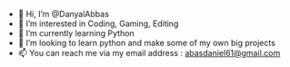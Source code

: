 - 👋 Hi, I’m @DanyalAbbas
- 👀 I’m interested in Coding, Gaming, Editing
- 🌱 I’m currently learning Python
- 💞️ I’m looking to learn python and make some of my own big projects
- 📫 You can reach me via my email address : abasdaniel61@gmail.com

<!---
DanyalAbbas/DanyalAbbas is a ✨ special ✨ repository because its `README.md` (this file) appears on your GitHub profile.
You can click the Preview link to take a look at your changes.
--->
